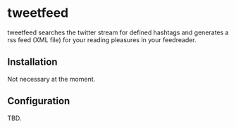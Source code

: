 # tweetfeed

tweetfeed searches the twitter stream for defined hashtags and generates a rss feed (XML file) for your 
reading pleasures in your feedreader.

## Installation

Not necessary at the moment.

## Configuration

TBD.

